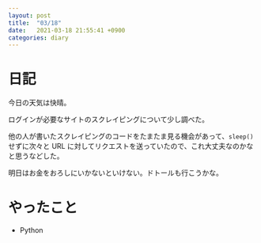 ```yaml
---
layout: post
title:  "03/18"
date:   2021-03-18 21:55:41 +0900
categories: diary
---
```

# 日記

今日の天気は快晴。

ログインが必要なサイトのスクレイピングについて少し調べた。

他の人が書いたスクレイピングのコードをたまたま見る機会があって、```sleep()``` せずに次々と URL に対してリクエストを送っていたので、これ大丈夫なのかなと思うなどした。

明日はお金をおろしにいかないといけない。ドトールも行こうかな。

# やったこと

- Python